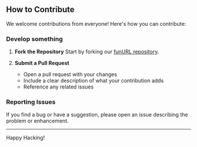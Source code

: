 ## How to Contribute
We welcome contributions from everyone! Here's how you can contribute:

### Develop something

1. **Fork the Repository**
    Start by forking our [funURL repository](https://github.com/HappyHackingSpace/funURL).

2. **Submit a Pull Request**
    - Open a pull request with your changes
    - Include a clear description of what your contribution adds
    - Reference any related issues

### Reporting Issues
If you find a bug or have a suggestion, please open an issue describing the problem or enhancement.

---
Happy Hacking!